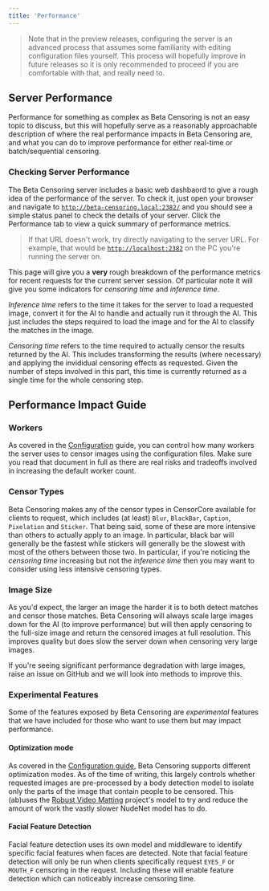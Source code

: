 ```yaml
---
title: 'Performance'
---
```


> Note that in the preview releases, configuring the server is an advanced process that assumes some familiarity with editing configuration files yourself.
> This process will hopefully improve in future releases so it is only recommended to proceed if you are comfortable with that, and really need to.

## Server Performance

Performance for something as complex as Beta Censoring is not an easy topic to discuss, but this will hopefully serve as a reasonably approachable description of where the real performance impacts in Beta Censoring are, and what you can do to improve performance for either real-time or batch/sequential censoring.

### Checking Server Performance

The Beta Censoring server includes a basic web dashbaord to give a rough idea of the performance of the server. To check it, just open your browser and navigate to [`http://beta-censoring.local:2382/`](http://beta-censoring.local:2382/) and you should see a simple status panel to check the details of your server. Click the Performance tab to view a quick summary of performance metrics.

> If that URL doesn't work, try directly navigating to the server URL. For example, that would be [`http://localhost:2382`](http://localhost:2382) on the PC you're running the server on.

This page will give you a **very** rough breakdown of the performance metrics for recent requests for the current server session. Of particular note it will give you some indicators for _censoring time_ and _inference time_.

_Inference time_ refers to the time it takes for the server to load a requested image, convert it for the AI to handle and actually run it through the AI. This just includes the steps required to load the image and for the AI to classify the matches in the image.

_Censoring time_ refers to the time required to actually censor the results returned by the AI. This includes transforming the results (where necessary) and applying the invididual censoring effects as requested. Given the number of steps involved in this part, this time is currently returned as a single time for the whole censoring step.

## Performance Impact Guide

### Workers

As covered in the [Configuration](./configuration.md) guide, you can control how many workers the server uses to censor images using the configuration files. Make sure you read that document in full as there are real risks and tradeoffs involved in increasing the default worker count.

### Censor Types

Beta Censoring makes any of the censor types in CensorCore available for clients to request, which includes (at least) `Blur`, `BlackBar`, `Caption`, `Pixelation` and `Sticker`. That being said, some of these are more intensive than others to actually apply to an image. In particular, black bar will generally be the fastest while stickers will generally be the slowest with most of the others between those two. In particular, if you're noticing the _censoring time_ increasing but not the _inference time_ then you may want to consider using less intensive censoring types.

### Image Size

As you'd expect, the larger an image the harder it is to both detect matches and censor those matches. Beta Censoring will always scale large images down for the AI (to improve performance) but will then apply censoring to the full-size image and return the censored images at full resolution. This improves quality but does slow the server down when censoring very large images.

If you're seeing significant performance degradation with large images, raise an issue on GitHub and we will look into methods to improve this.

### Experimental Features

Some of the features exposed by Beta Censoring are *experimental* features that we have included for those who want to use them but may impact performance.

#### Optimization mode

As covered in the [Configuration guide](./configuration.md), Beta Censoring supports different optimization modes. As of the time of writing, this largely controls whether requested images are pre-processed by a body detection model to isolate only the parts of the image that contain people to be censored. This (ab)uses the [Robust Video Matting](https://github.com/PeterL1n/RobustVideoMatting) project's model to try and reduce the amount of work the vastly slower NudeNet model has to do.

#### Facial Feature Detection

Facial feature detection uses its own model and middleware to identify specific facial features when faces are detected. Note that facial feature detection will only be run when clients specifically request `EYES_F` or `MOUTH_F` censoring in the request. Including these will enable feature detection which can noticeably increase censoring time.